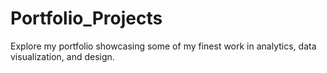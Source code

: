 # Portfolio_Projects
Explore my portfolio showcasing some of my finest work in analytics, data visualization, and design.
